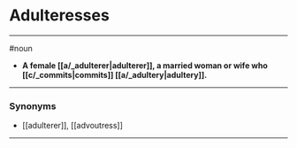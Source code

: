 # Adulteresses
---
#noun
- **A female [[a/_adulterer|adulterer]], a married woman or wife who [[c/_commits|commits]] [[a/_adultery|adultery]].**
---
### Synonyms
- [[adulterer]], [[advoutress]]
---
